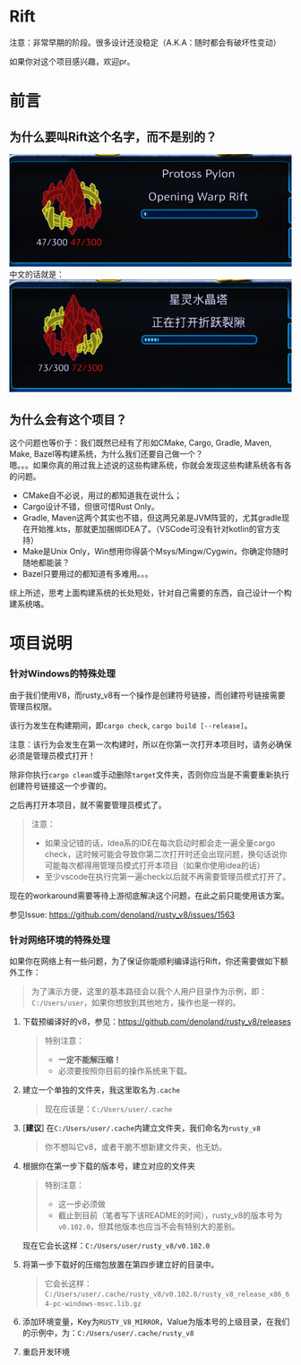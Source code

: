 # Rift

注意：非常早期的阶段。很多设计还没稳定（A.K.A：随时都会有破坏性变动）

如果你对这个项目感兴趣，欢迎pr。

# 前言

## 为什么要叫Rift这个名字，而不是别的？
![alt text](assets/sc.png)<br/>
中文的话就是：<br/>
![alt text](assets/sc_cn.png)

## 为什么会有这个项目？
这个问题也等价于：我们既然已经有了形如CMake, Cargo, Gradle, Maven, Make, Bazel等构建系统，为什么我们还要自己做一个？<br/>
嗯。。。如果你真的用过我上述说的这些构建系统，你就会发现这些构建系统各有各的问题。<br/>
- CMake自不必说，用过的都知道我在说什么；
- Cargo设计不错，但很可惜Rust Only。
- Gradle, Maven这两个其实也不错，但这两兄弟是JVM阵营的，尤其gradle现在开始推.kts，那就更加捆绑IDEA了。（VSCode可没有针对kotlin的官方支持）
- Make是Unix Only，Win想用你得装个Msys/Mingw/Cygwin，你确定你随时随地都能装？
- Bazel只要用过的都知道有多难用。。。

综上所述，思考上面构建系统的长处短处，针对自己需要的东西，自己设计一个构建系统咯。

# 项目说明

### 针对Windows的特殊处理
由于我们使用V8，而rusty_v8有一个操作是创建符号链接，而创建符号链接需要管理员权限。

该行为发生在构建期间，即`cargo check`, `cargo build [--release]`。

注意：该行为会发生在第一次构建时，所以在你第一次打开本项目时，请务必确保必须是管理员模式打开！

除非你执行`cargo clean`或手动删除`target`文件夹，否则你应当是不需要重新执行创建符号链接这一个步骤的。

之后再打开本项目，就不需要管理员模式了。

> 注意：
> - 如果没记错的话，Idea系的IDE在每次启动时都会走一遍全量cargo check，这时候可能会导致你第二次打开时还会出现问题，换句话说你可能每次都得用管理员模式打开本项目（如果你使用idea的话）
> - 至少vscode在执行完第一遍check以后就不再需要管理员模式打开了。

现在的workaround需要等待上游彻底解决这个问题，在此之前只能使用该方案。

参见Issue: https://github.com/denoland/rusty_v8/issues/1563

### 针对网络环境的特殊处理
如果你在网络上有一些问题，为了保证你能顺利编译运行Rift，你还需要做如下额外工作：

> 为了演示方便，这里的基本路径会以我个人用户目录作为示例，即：`C:/Users/user`，如果你想放到其他地方，操作也是一样的。

1. 下载预编译好的v8，参见：https://github.com/denoland/rusty_v8/releases
    > 特别注意：
    > - **一定不能解压缩！**
    > - 必须要按照你目前的操作系统来下载。
2. 建立一个单独的文件夹，我这里取名为`.cache`
    > 现在应该是：`C:/Users/user/.cache`
3. [**建议**] 在`C:/Users/user/.cache`内建立文件夹，我们命名为`rusty_v8`
    > 你不想叫它v8，或者干脆不想新建文件夹，也无妨。
4. 根据你在第一步下载的版本号，建立对应的文件夹
    > 特别注意：
    > - 这一步必须做
    > - 截止到目前（笔者写下该README的时间），rusty_v8的版本号为`v0.102.0`，但其他版本也应当不会有特别大的差别。

    现在它会长这样：`C:/Users/user/rusty_v8/v0.102.0`
5. 将第一步下载好的压缩包放置在第四步建立好的目录中。
    > 它会长这样：`C:/Users/user/.cache/rusty_v8/v0.102.0/rusty_v8_release_x86_64-pc-windows-msvc.lib.gz`

6. 添加环境变量，Key为`RUSTY_V8_MIRROR`，Value为版本号的上级目录，在我们的示例中，为：`C:/Users/user/.cache/rusty_v8`

7. 重启开发环境
